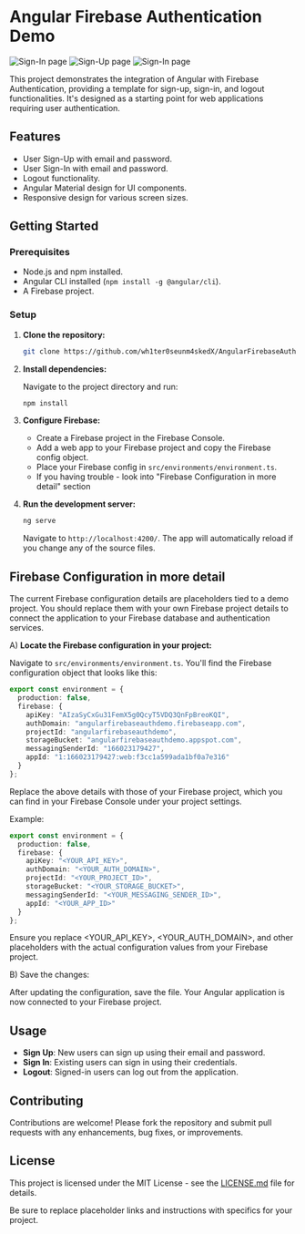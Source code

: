 # Angular Firebase Authentication Demo

![Sign-In page](https://i2.paste.pics/0474fc7500447d134ee7f13a50f0c48d.png)
![Sign-Up page](https://i2.paste.pics/c82d7e00c34db8f28770e5eb75ce2c74.png)
![Sign-In page](https://i2.paste.pics/e524bf34dd27a44ca113651eeb889411.png)



This project demonstrates the integration of Angular with Firebase Authentication, providing a template for sign-up, sign-in, and logout functionalities. It's designed as a starting point for web applications requiring user authentication.

## Features

- User Sign-Up with email and password.
- User Sign-In with email and password.
- Logout functionality.
- Angular Material design for UI components.
- Responsive design for various screen sizes.

## Getting Started

### Prerequisites

- Node.js and npm installed.
- Angular CLI installed (`npm install -g @angular/cli`).
- A Firebase project.

### Setup

1. **Clone the repository:**

   ```bash
   git clone https://github.com/wh1ter0seunm4skedX/AngularFirebaseAuthDemo.git
   ```

2. **Install dependencies:**

   Navigate to the project directory and run:

   ```bash
   npm install
   ```
   
3. **Configure Firebase:**

   - Create a Firebase project in the Firebase Console.
   - Add a web app to your Firebase project and copy the Firebase config object.
   - Place your Firebase config in `src/environments/environment.ts`.
   - If you having trouble - look into "Firebase Configuration in more detail" section

4. **Run the development server:**

   ```bash
   ng serve
   ```

   Navigate to `http://localhost:4200/`. The app will automatically reload if you change any of the source files.

## Firebase Configuration in more detail 

The current Firebase configuration details are placeholders tied to a demo project. You should replace them with your own Firebase project details to connect the application to your Firebase database and authentication services.

A) **Locate the Firebase configuration in your project:**

   Navigate to `src/environments/environment.ts`. You'll find the Firebase configuration object that looks like this:

   ```typescript
   export const environment = {
     production: false,
     firebase: {
       apiKey: "AIzaSyCxGu31FemX5g0QcyT5VDQ3QnFpBreoKQI",
       authDomain: "angularfirebaseauthdemo.firebaseapp.com",
       projectId: "angularfirebaseauthdemo",
       storageBucket: "angularfirebaseauthdemo.appspot.com",
       messagingSenderId: "166023179427",
       appId: "1:166023179427:web:f3cc1a599ada1bf0a7e316"
     }
   };
```

Replace the above details with those of your Firebase project, which you can find in your Firebase Console under your project settings.

Example:

```typescript
export const environment = {
  production: false,
  firebase: {
    apiKey: "<YOUR_API_KEY>",
    authDomain: "<YOUR_AUTH_DOMAIN>",
    projectId: "<YOUR_PROJECT_ID>",
    storageBucket: "<YOUR_STORAGE_BUCKET>",
    messagingSenderId: "<YOUR_MESSAGING_SENDER_ID>",
    appId: "<YOUR_APP_ID>"
  }
};
```

Ensure you replace <YOUR_API_KEY>, <YOUR_AUTH_DOMAIN>, and other placeholders with the actual configuration values from your Firebase project.

B) Save the changes:

After updating the configuration, save the file. Your Angular application is now connected to your Firebase project.


## Usage

- **Sign Up**: New users can sign up using their email and password.
- **Sign In**: Existing users can sign in using their credentials.
- **Logout**: Signed-in users can log out from the application.

## Contributing

Contributions are welcome! Please fork the repository and submit pull requests with any enhancements, bug fixes, or improvements.

## License

This project is licensed under the MIT License - see the [LICENSE.md](LICENSE) file for details.

Be sure to replace placeholder links and instructions with specifics for your project.
